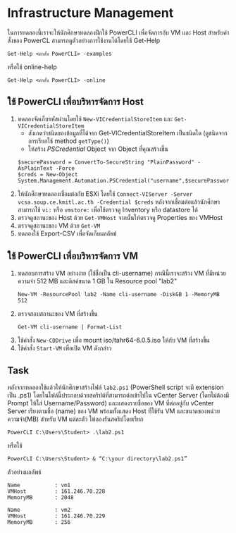 # Infrastructure Management

ในการทดลองนี้เราจะให้นักศึกษาทดลองฝึกใช้ PowerCLI เพื่อจัดการกับ VM และ Host สำหรับคำสั่งของ PowerCL
สามารถดูตัวอย่างการใช้งานได้โดยใช้ Get-Help
```
Get-Help <คำสั่ง PowerCLI> -examples
```
หรือใช้ online-help
```
Get-Help <คำสั่ง PowerCLI> -online
```
## ใช้ PowerCLI เพื่อบริหารจัดการ Host
1. ทดลองจัดเก็บรหัสผ่านโดยใช้ `New-VICredentialStoreItem` และ `Get-VICredentialStoreItem`
   * สังเกตว่าชนิดของข้อมูลที่ได้จาก Get-VICredentialStoreItem เป็นชนิดใด (ดูชนิดจากการเรียกใช้ method `getType()`)
   * ให้สร้าง *PSCredential* Object จาก Object ที่คุณสร้างขึ้น
   ```
   $securePassword = ConvertTo-SecureString "PlainPassword" -AsPlainText -Force
   $creds = New-Object System.Management.Automation.PSCredential("username",$securePassword)
   ```
2. ให้นักศึกษาทดลองเชื่อมต่อกับ ESXi โดยใช้ `Connect-VIServer -Server vcsa.soup.ce.kmitl.ac.th -Credential $creds`
   หลังจากเชื่อมต่อแล้วนักศึกษาสามารถใช้ `vi:` หรือ `vmstore:` เพื่อใช้ตรวจดู Inventory หรือ datastore ได้
3. ตรวจดูสถานะของ Host ด้วย `Get-VMHost` จากนั้นให้ตรวจดู Properties ของ VMHost
4. ตรวจดูสถานะของ VM ด้วย `Get-VM`
5. ทดลองใช้ Export-CSV เพื่อจัดเก็บผลลัพธ์

## ใช้ PowerCLI เพื่อบริหารจัดการ VM
1. ทดสอบการสร้าง VM อย่างง่าย (ใช้ชื่อเป็น cli-username) กรณีนี้เราจะสร้าง VM ที่มีหน่วยความจำ 512 MB และดิสค์ขนาด 1 GB ใน Resource pool "lab2" 
   ```
   New-VM -ResourcePool lab2 -Name cli-username -DiskGB 1 -MemoryMB 512
   ```
2. ตรวจสอบสถานะของ VM ที่สร้างขึ้น
   ```
   Get-VM cli-username | Format-List
   ```
3. ใช้คำสั่ง `New-CDDrive` เพื่อ mount iso/tahr64-6.0.5.iso ให้กับ VM ที่สร้างขึ้น
4. ใช้คำสั่ง `Start-VM` เพื่อเปิด VM ดังกล่าว

## Task
หลังจากทดลองใช้แล้วให้นักศึกษาสร้างไฟล์ `lab2.ps1` (PowerShell script จะมี extension เป็น .ps1)
โดยในไฟล์นี้ประกอบด้วยสคริปต์ที่สามารถต่อเข้าไปใน vCenter Server (โดยไม่ต้องมี Prompt ให้ใส่ Username/Password)
และแสดงรายชื่อของ VM ที่ต่ออยู่กับ vCenter Server เรียงตามชื่อ (name) ของ VM
พร้อมทั้งแสดง Host ที่ใช้รัน VM และขนาดของหน่วยความจำ(MB) สำหรับ VM แต่ละตัว
ให้ลองรันสคริปโดยเรียก
```
PowerCLI C:\Users\Student> .\lab2.ps1
```
หรือใช้
```
PowerCLI C:\Users\Student> & “C:\your directory\lab2.ps1”
```
ตัวอย่างผลลัพธ์
```
Name           : vm1
VMHost         : 161.246.70.228
MemoryMB       : 2048

Name           : vm2
VMHost         : 161.246.70.229
MemoryMB       : 256
```